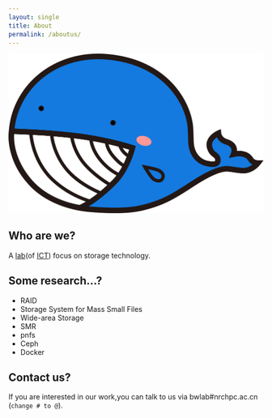 ```yaml
---
layout: single
title: About
permalink: /aboutus/
---
```


![mahua](images/bwstorlab.png)

## Who are we?
A [lab](http://www.ict.ac.cn/jgsz/kyxt/sjcc/)(of [ICT](http://www.ict.ac.cn/)) focus on storage technology.

## Some research...?
* RAID
* Storage System for Mass Small Files
* Wide-area Storage
* SMR
* pnfs
* Ceph
* Docker

## Contact us?
If you are interested in our work,you can talk to us via bwlab#nrchpc.ac.cn (`change # to @`).
